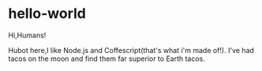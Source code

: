 # hello-world

Hi,Humans!

Hubot here,I like Node.js and Coffescript(that's what i'm made of!).
I've had tacos on the moon and find them far superior to Earth tacos.
